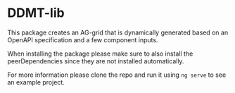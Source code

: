 # DDMT-lib

This package creates an AG-grid that is dynamically generated based on an OpenAPI specification and a few component inputs.

When installing the package please make sure to also install the peerDependencies since
they are not installed automatically.

For more information please clone the repo and run it using `ng serve` to see an example project.

